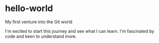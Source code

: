 # hello-world
My first venture into the Git world

I'm excited to start this journey and see what I can learn. 
I'm fascinated by code and keen to understand more.
